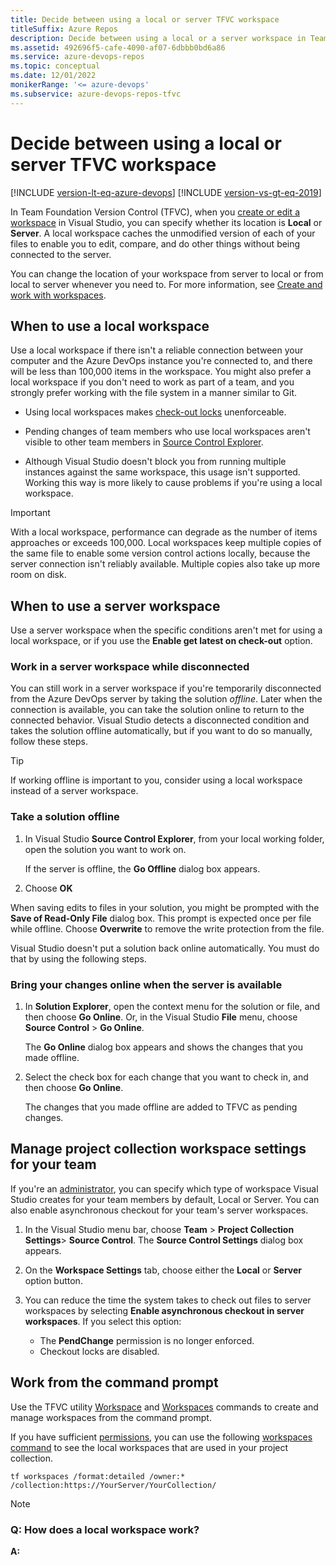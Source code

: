 ```yaml
---
title: Decide between using a local or server TFVC workspace
titleSuffix: Azure Repos
description: Decide between using a local or a server workspace in Team Foundation Version Control (TFVC), and see how to take a solution offline and bring it back online.
ms.assetid: 492696f5-cafe-4090-af07-6dbbb0bd6a86
ms.service: azure-devops-repos
ms.topic: conceptual
ms.date: 12/01/2022
monikerRange: '<= azure-devops'
ms.subservice: azure-devops-repos-tfvc
---
```



# Decide between using a local or server TFVC workspace

[!INCLUDE [version-lt-eq-azure-devops](../../includes/version-lt-eq-azure-devops.md)]
[!INCLUDE [version-vs-gt-eq-2019](../../includes/version-vs-gt-eq-2019.md)]

In Team Foundation Version Control (TFVC), when you [create or edit a workspace](create-work-workspaces.md) in Visual Studio, you can specify whether its location is **Local** or **Server**. A local workspace caches the unmodified version of each of your files to enable you to edit, compare, and do other things without being connected to the server.

You can change the location of your workspace from server to local or from local to server whenever you need to. For more information, see [Create and work with workspaces](create-work-workspaces.md).

## When to use a local workspace

Use a local workspace if there isn't a reliable connection between your computer and the Azure DevOps instance you're connected to, and there will be less than 100,000 items in the workspace. You might also prefer a local workspace if you don't need to work as part of a team, and you strongly prefer working with the file system in a manner similar to Git.

- Using local workspaces makes [check-out locks](understand-lock-types.md) unenforceable.

- Pending changes of team members who use local workspaces aren't visible to other team members in [Source Control Explorer](use-source-control-explorer-manage-files-under-version-control.md).

- Although Visual Studio doesn't block you from running multiple instances against the same workspace, this usage isn't supported. Working this way is more likely to cause problems if you're using a local workspace.

> [!IMPORTANT]
> With a local workspace, performance can degrade as the number of items approaches or exceeds 100,000. Local workspaces keep multiple copies of the same file to enable some version control actions locally, because the server connection isn't reliably available. Multiple copies also take up more room on disk.

## When to use a server workspace

Use a server workspace when the specific conditions aren't met for using a local workspace, or if you use the **Enable get latest on check-out** option.

### Work in a server workspace while disconnected

You can still work in a server workspace if you're temporarily disconnected from the Azure DevOps server by taking the solution *offline*. Later when the connection is available, you can take the solution online to return to the connected behavior. Visual Studio detects a disconnected condition and takes the solution offline automatically, but if you want to do so manually, follow these steps.

> [!TIP]
> If working offline is important to you, consider using a local workspace instead of a server workspace.

### Take a solution offline

1. In Visual Studio **Source Control Explorer**, from your local working folder, open the solution you want to work on.

   If the server is offline, the **Go Offline** dialog box appears.

1. Choose **OK**

When saving edits to files in your solution, you might be prompted with the **Save of Read-Only File** dialog box. This prompt is expected once per file while offline. Choose **Overwrite** to remove the write protection from the file.

Visual Studio doesn't put a solution back online automatically. You must do that by using the following steps.

### Bring your changes online when the server is available

1. In **Solution Explorer**, open the context menu for the solution or file, and then choose **Go Online**. Or, in the Visual Studio **File** menu, choose **Source Control** > **Go Online**.

   The **Go Online** dialog box appears and shows the changes that you made offline.

1. Select the check box for each change that you want to check in, and then choose **Go Online**.

   The changes that you made offline are added to TFVC as pending changes.

<a name="Admin_Settings"><a/>

## Manage project collection workspace settings for your team

If you're an [administrator](../../organizations/security/permissions.md), you can specify which type of workspace Visual Studio creates for your team members by default, Local or Server. You can also enable asynchronous checkout for your team's server workspaces.

1. In the Visual Studio menu bar, choose **Team** > **Project Collection Settings**> **Source Control**. The **Source Control Settings** dialog box appears.

1. On the **Workspace Settings** tab, choose either the **Local** or **Server** option button.

1. You can reduce the time the system takes to check out files to server workspaces by selecting **Enable asynchronous checkout in server workspaces**. If you select this option:

   - The **PendChange** permission is no longer enforced.
   - Checkout locks are disabled.

## Work from the command prompt

Use the TFVC utility [Workspace](workspace-command.md) and [Workspaces](workspaces-command.md) commands to create and manage workspaces from the command prompt.

If you have sufficient [permissions](../../organizations/security/permissions.md#tfvc), you can use the following [workspaces command](workspaces-command.md) to see the local workspaces that are used in your project collection.

```
tf workspaces /format:detailed /owner:* /collection:https://YourServer/YourCollection/
```

> [!NOTE]

### Q: How does a local workspace work?

**A:** 
